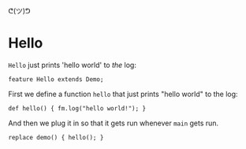 ᕦ(ツ)ᕤ
# Hello

`Hello` just prints 'hello world' to *the* log:

    feature Hello extends Demo;

First we define a function `hello` that just prints "hello world" to the log:

    def hello() { fm.log("hello world!"); }

And then we plug it in so that it gets run whenever `main` gets run.

    replace demo() { hello(); }
